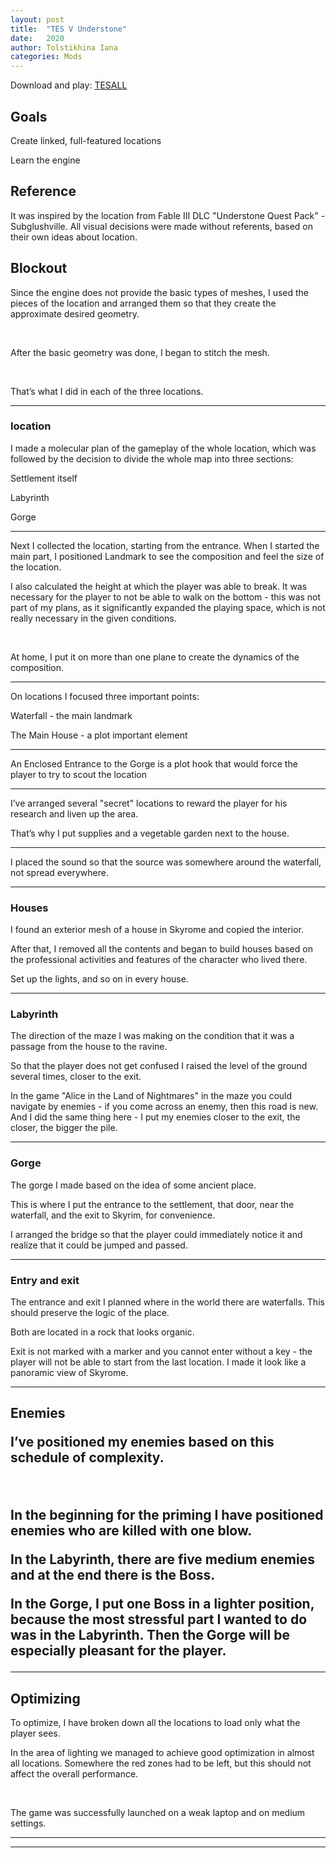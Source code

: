 ```yaml
---
layout: post
title:  "TES V Understone"
date:   2020
author: Tolstikhina Iana
categories: Mods
---
```


Download and play:
[TESALL](https://tesall.club/files/modi-dlya-skyrim/lokatsii/11326-poselenie-anderstoun)

<h2>Goals</h2>
Create linked, full-featured locations

Learn the engine

<h2>Reference</h2>
​
It was inspired by the location from Fable III DLC "Understone Quest Pack" - Subglushville. All visual decisions were made without referents, based on their own ideas about location.

<h2>Blockout</h2>
​
Since the engine does not provide the basic types of meshes, I used the pieces of the location and arranged them so that they create the approximate desired geometry.

​

After the basic geometry was done, I began to stitch the mesh.

​

That’s what I did in each of the three locations.

-------------

<h3>location</h3>

I made a molecular plan of the gameplay of the whole location, which was followed by the decision to divide the whole map into three sections:

Settlement itself

Labyrinth

Gorge

---------------

​Next I collected the location, starting from the entrance. When I started the main part, I positioned Landmark to see the composition and feel the size of the location.

 

I also calculated the height at which the player was able to break. It was necessary for the player to not be able to walk on the bottom - this was not part of my plans, as it significantly expanded the playing space, which is not really necessary in the given conditions. 

​

At home, I put it on more than one plane to create the dynamics of the composition.

----------------------------------------

On locations I focused three important points:

Waterfall - the main landmark

The Main House - a plot important element

-----------------

An Enclosed Entrance to the Gorge is a plot hook that would force the player to try to scout the location

----------------------------


I’ve arranged several "secret" locations to reward the player for his research and liven up the area.

That’s why I put supplies and a vegetable garden next to the house.

-------------

I placed the sound so that the source was somewhere around the waterfall, not spread everywhere.

---------

<h3>Houses</h3>

I found an exterior mesh of a house in Skyrome and copied the interior.

After that, I removed all the contents and began to build houses based on the professional activities and features of the character who lived there.

Set up the lights, and so on in every house.

-----------------

<h3>Labyrinth</h3>


The direction of the maze I was making on the condition that it was a passage from the house to the ravine. 

So that the player does not get confused I raised the level of the ground several times, closer to the exit.

In the game "Alice in the Land of Nightmares" in the maze you could navigate by enemies - if you come across an enemy, then this road is new. And I did the same thing here - I put my enemies closer to the exit, the closer, the bigger the pile.

--------------------


<h3>Gorge</h3>

The gorge I made based on the idea of some ancient place.

This is where I put the entrance to the settlement, that door, near the waterfall, and the exit to Skyrim, for convenience. 

I arranged the bridge so that the player could immediately notice it and realize that it could be jumped and passed.

----------------

<h3>Entry and exit</h3>

The entrance and exit I planned where in the world there are waterfalls. This should preserve the logic of the place. 

Both are located in a rock that looks organic. 

 

Exit is not marked with a marker and you cannot enter without a key - the player will not be able to start from the last location. I made it look like a panoramic view of Skyrome.


--------------------


<h2>Enemies</h2s>

I’ve positioned my enemies based on this schedule of complexity.

​

 

In the beginning for the priming I have positioned enemies who are killed with one blow.

In the Labyrinth, there are five medium enemies and at the end there is the Boss.

In the Gorge, I put one Boss in a lighter position, because the most stressful part I wanted to do was in the Labyrinth. Then the Gorge will be especially pleasant for the player.

---------------------

<h2>Optimizing</h2>

To optimize, I have broken down all the locations to load only what the player sees. 

In the area of lighting we managed to achieve good optimization in almost all locations. Somewhere the red zones had to be left, but this should not affect the overall performance. 

​

The game was successfully launched on a weak laptop and on medium settings.

--------------
-------------


